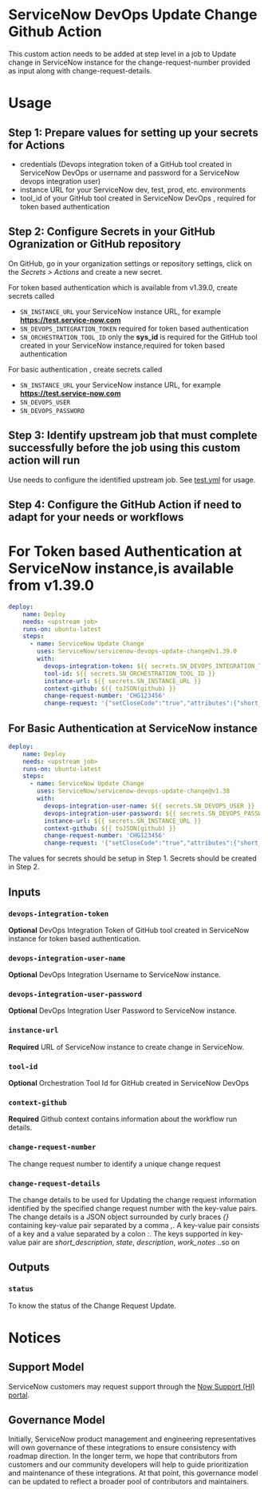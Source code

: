 # ServiceNow DevOps Update Change Github Action

This custom action needs to be added at step level in a job to Update change in ServiceNow instance for the change-request-number provided as input along with change-request-details.

# Usage
## Step 1: Prepare values for setting up your secrets for Actions
- credentials (Devops integration token of a GitHub tool created in ServiceNow DevOps or username and password for a ServiceNow devops integration user)
- instance URL for your ServiceNow dev, test, prod, etc. environments
- tool_id of your GitHub tool created in ServiceNow DevOps , required for token based authentication

## Step 2: Configure Secrets in your GitHub Ogranization or GitHub repository
On GitHub, go in your organization settings or repository settings, click on the _Secrets > Actions_ and create a new secret.

For token based authentication which is available from v1.39.0, create secrets called
- `SN_INSTANCE_URL` your ServiceNow instance URL, for example **https://test.service-now.com**
- `SN_DEVOPS_INTEGRATION_TOKEN` required for token based authentication
- `SN_ORCHESTRATION_TOOL_ID` only the **sys_id** is required for the GitHub tool created in your ServiceNow instance,required for token based 
authentication

For basic authentication , create secrets called 
- `SN_INSTANCE_URL` your ServiceNow instance URL, for example **https://test.service-now.com**
- `SN_DEVOPS_USER`
- `SN_DEVOPS_PASSWORD`


## Step 3: Identify upstream job that must complete successfully before the job using this custom action will run
Use needs to configure the identified upstream job. See [test.yml](.github/workflows/test.yml) for usage.

## Step 4: Configure the GitHub Action if need to adapt for your needs or workflows
# For Token based Authentication at ServiceNow instance,is available from v1.39.0
```yaml
deploy:
    name: Deploy
    needs: <upstream job>
    runs-on: ubuntu-latest
    steps:     
      - name: ServiceNow Update Change
        uses: ServiceNow/servicenow-devops-update-change@v1.39.0
        with:
          devops-integration-token: ${{ secrets.SN_DEVOPS_INTEGRATION_TOKEN }}
          tool-id: ${{ secrets.SN_ORCHESTRATION_TOOL_ID }}
          instance-url: ${{ secrets.SN_INSTANCE_URL }}
          context-github: ${{ toJSON(github) }}
          change-request-number: 'CHG123456'
          change-request: '{"setCloseCode":"true","attributes":{"short_description":"Automated Software Deployment" ,"description":"Automated Software Deployment.","assignment_group":"a715cd759f2002002920bde8132e7018","implementation_plan":"Software update is tested and results can be found in Test Summaries Tab; When the change is approved the implementation happens automated by the CICD pipeline within the change planned start and end time window.","backout_plan":"When software fails in production, the previous software release will be re-deployed.","test_plan":"Testing if the software was successfully deployed"}}'
```
## For Basic Authentication at ServiceNow instance
```yaml
deploy:
    name: Deploy
    needs: <upstream job>
    runs-on: ubuntu-latest
    steps:     
      - name: ServiceNow Update Change
        uses: ServiceNow/servicenow-devops-update-change@v1.38
        with:
          devops-integration-user-name: ${{ secrets.SN_DEVOPS_USER }}
          devops-integration-user-password: ${{ secrets.SN_DEVOPS_PASSWORD }}
          instance-url: ${{ secrets.SN_INSTANCE_URL }}
          context-github: ${{ toJSON(github) }}
          change-request-number: 'CHG123456'
          change-request: '{"setCloseCode":"true","attributes":{"short_description":"Automated Software Deployment" ,"description":"Automated Software Deployment.","assignment_group":"a715cd759f2002002920bde8132e7018","implementation_plan":"Software update is tested and results can be found in Test Summaries Tab; When the change is approved the implementation happens automated by the CICD pipeline within the change planned start and end time window.","backout_plan":"When software fails in production, the previous software release will be re-deployed.","test_plan":"Testing if the software was successfully deployed"}}'
```
The values for secrets should be setup in Step 1. Secrets should be created in Step 2.

## Inputs
### `devops-integration-token`

**Optional**  DevOps Integration Token of GitHub tool created in ServiceNow instance for token based authentication. 
### `devops-integration-user-name`

**Optional**  DevOps Integration Username to ServiceNow instance. 

### `devops-integration-user-password`

**Optional**  DevOps Integration User Password to ServiceNow instance. 

### `instance-url`

**Required**  URL of ServiceNow instance to create change in ServiceNow. 

### `tool-id`

**Optional**  Orchestration Tool Id for GitHub created in ServiceNow DevOps

### `context-github`

**Required**  Github context contains information about the workflow run details.

### `change-request-number`

The change request number to identify a unique change request
### `change-request-details`

The change details to be used for Updating the change request information identified by the specified change request number with the key-value pairs. The change details is a JSON object surrounded by curly braces _{}_ containing key-value pair separated by a comma _,_. A key-value pair consists of a key and a value separated by a colon _:_. The keys supported in key-value pair are *short_description*, *state*, *description*, *work_notes* ..so on

## Outputs
### `status`

To know the status of the Change Request Update.

# Notices

## Support Model

ServiceNow customers may request support through the [Now Support (HI) portal](https://support.servicenow.com/nav_to.do?uri=%2Fnow_support_home.do).

## Governance Model

Initially, ServiceNow product management and engineering representatives will own governance of these integrations to ensure consistency with roadmap direction. In the longer term, we hope that contributors from customers and our community developers will help to guide prioritization and maintenance of these integrations. At that point, this governance model can be updated to reflect a broader pool of contributors and maintainers.
